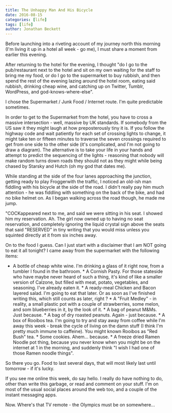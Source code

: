 ```yaml
---
title: The Unhappy Man And His Bicycle
date: 2016-08-15
categories: [life]
tags: [life]
author: Jonathan Beckett
---
```


Before launching into a riveting account of my journey north this morning (I'm living it up in a hotel all week - go me), I must share a moment from earlier this evening.

After returning to the hotel for the evening, I thought "do I go to the pub/restaurant next to the hotel and sit on my own waiting for the staff to bring me my food, or do I go to the supermarket to buy rubbish, and then spend the rest of the evening lazing around the hotel room, eating said rubbish, drinking cheap wine, and catching up on Twitter, Tumblr, WordPress, and god-knows-where-else".

I chose the Supermarket / Junk Food / Internet route. I'm quite predictable sometimes.

In order to get to the Supermarket from the hotel, you have to cross a massive intersection - well, massive by UK standards. If somebody from the US saw it they might laugh at how preposterously tiny it is. If you follow the highway code and wait patiently for each set of crossing lights to change, it might take ten or fifteen minutes to traverse the seven crossings required to get from one side to the other side (it's complicated, and I'm not going to draw a diagram). The alternative is to take your life in your hands and attempt to predict the sequencing of the lights - reasoning that nobody will make random turns down roads they should not as they might while being chased by Starsky and Hutch (oh my god that dates me).

While standing at the side of the four lanes approaching the junction, getting ready to play Froggerwith the traffic, I noticed an old-ish man fiddling with his bicycle at the side of the road. I didn't really pay him much attention - he was fiddling with something on the back of the bike, and had no bike helmet on. As I began walking across the road though, he made me jump.

"COCKappeared next to me, and said we were sitting in his seat. I showed him my reservation. Ah. The girl now owned up to having no seat reservation, and completely ignoring the liquid crystal sign above the seats that said "RESERVED" in tiny writing that you would miss unless you squinted directly at it from six inches away.

On to the food I guess. Can I just start with a disclaimer that I am NOT going to eat it all tonight? I came away from the supermarket with the following items:

 * A bottle of cheap white wine. I'm drinking a glass of it right now, from a    tumbler I found in the bathroom.          * A Cornish Pasty. For those stateside who have maybe never heard of such a    thing, it's kind of like a smaller version of Calzone, but filled with meat,    potato, vegetables, and seasoning. I've already eaten it.          * A ready-meal Chicken and Bacon layered salad. I'm going to eat that later. Or    as soon as I've finished writing this, which still counts as later, right ?          * A "Fruit Medley" - in reality, a small plastic pot with a couple of    strawberries, some melon, and som blueberries in it, by the look of it.          * A bag of peanut M&Ms. Just because.          * A bag of dry roasted peanuts. Again - just because.          * A box of Rooibos tea. I'm going to try and stay away from coffee while I'm    away this week - break the cycle of living on the damn stuff (I think I'm    pretty much immune to caffeine). You might known Rooibos as "Red Bush" tea.          * Some cookies. Ahem... because.          * A freeze dried Ramen Noodle pot thing, because you never know when you might    be on the internet at 1 in the morning, and suddenly think "I wish I had one    of those Ramen noodle things".        

So there you go. Food to last several days, that will most likely last until tomorrow - if it's lucky.

If you see me online this week, do say hello. I really do have nothing to do, other than write this garbage, or read and comment on your stuff. I'm on most of the usual social places around the web too, and a couple of the instant messaging apps.

Now. Where's that TV remote - the Olympics must be on somewhere...
